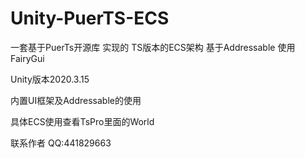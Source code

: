 # Unity-PuerTS-ECS
一套基于PuerTs开源库 实现的 TS版本的ECS架构
基于Addressable 使用FairyGui

Unity版本2020.3.15

内置UI框架及Addressable的使用

具体ECS使用查看TsPro里面的World

联系作者 QQ:441829663
